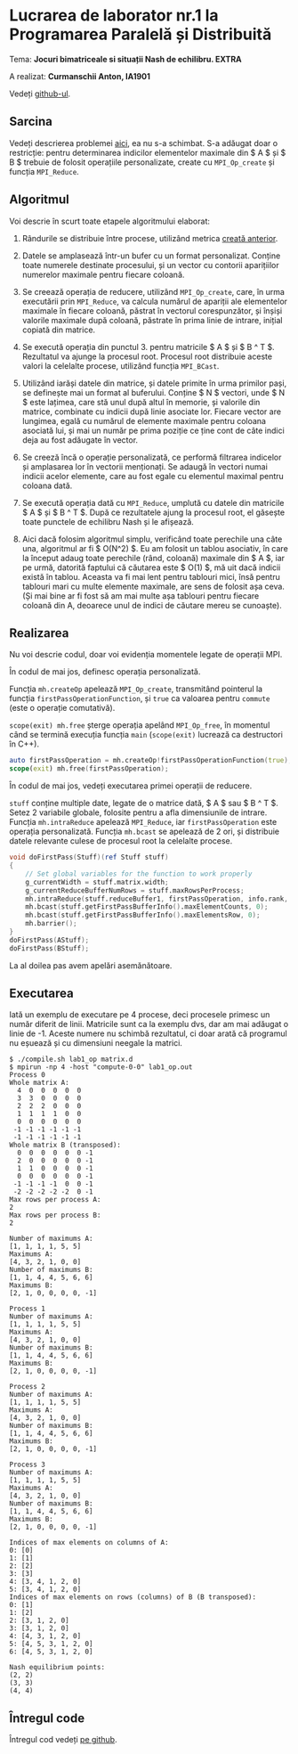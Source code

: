# Lucrarea de laborator nr.1 la Programarea Paralelă și Distribuită

Tema: **Jocuri bimatriceale si situații Nash de echilibru. EXTRA**

A realizat: **Curmanschii Anton, IA1901**

Vedeți [github-ul](https://github.com/AntonC9018/uni_parallel).


## Sarcina

Vedeți descrierea problemei [aici](https://github.com/AntonC9018/uni_parallel/blob/master/doc/Curmanschii_Anton_Laborator_1.md), ea nu s-a schimbat. 
S-a adăugat doar o restricție: pentru determinarea indicilor elementelor maximale din $ A $ și $ B $ trebuie de folosit operațiile personalizate, create cu `MPI_Op_create` și funcția `MPI_Reduce`.

## Algoritmul

Voi descrie în scurt toate etapele algoritmului elaborat:

1. Rândurile se distribuie între procese, utilizând metrica [creată anterior](https://github.com/AntonC9018/uni_parallel/blob/master/doc/Curmanschii_Anton_Laborator_1.md#matricea-de-orice-dimensiune-toate-maximuri).

2. Datele se amplasează într-un bufer cu un format personalizat. 
   Conține toate numerele destinate procesului, și un vector cu contorii aparițiilor numerelor maximale pentru fiecare coloană.

3. Se creează operația de reducere, utilizând `MPI_Op_create`, care, în urma executării prin `MPI_Reduce`, va calcula numărul 
   de apariții ale elementelor maximale în fiecare coloană, păstrat în vectorul corespunzător, și înșiși valorile maximale după coloană, păstrate în prima linie de intrare, inițial copiată din matrice. 

4. Se execută operația din punctul 3. pentru matricile $ A $ și $ B ^ T $. 
   Rezultatul va ajunge la procesul root.
   Procesul root distribuie aceste valori la celelalte procese, utilizând funcția `MPI_BCast`.

5. Utilizând iarăși datele din matrice, și datele primite în urma primilor pași, se definește mai un format al buferului.
   Conține $ N $ vectori, unde $ N $ este lațimea, care stă unul după altul în memorie, și valorile din matrice, combinate cu indicii după linie asociate lor. 
   Fiecare vector are lungimea, egală cu numărul de elemente maximale pentru coloana asociată lui, și mai un număr pe prima poziție ce ține cont de câte indici deja au fost adăugate în vector.

6. Se creeză încă o operație personalizată, ce performă filtrarea indicelor și amplasarea lor în vectorii menționați.
   Se adaugă în vectori numai indicii acelor elemente, care au fost egale cu elementul maximal pentru coloana dată.

7. Se execută operația dată cu `MPI_Reduce`, umplută cu datele din matricile $ A $ și $ B ^ T $.
   După ce rezultatele ajung la procesul root, el găsește toate punctele de echilibru Nash și le afișează.

8. Aici dacă folosim algoritmul simplu, verificând toate perechile una câte una, algoritmul ar fi $ O(N^2) $.
   Eu am folosit un tablou asociativ, în care la început adaug toate perechile (rând, coloană) maximale din $ A $,
   iar pe urmă, datorită faptului că căutarea este $ O(1) $, mă uit dacă indicii există în tablou.
   Aceasta va fi mai lent pentru tablouri mici, însă pentru tablouri mari cu multe elemente maximale, are sens de folosit așa ceva.
   (Și mai bine ar fi fost să am mai multe așa tablouri pentru fiecare coloană din A, deoarece unul de indici de căutare mereu se cunoaște).


## Realizarea

Nu voi descrie codul, doar voi evidenția momentele legate de operații MPI.

În codul de mai jos, definesc operația personalizată.

Funcția `mh.createOp` apelează `MPI_Op_create`, transmitând pointerul la funcția `firstPassOperationFunction`, și `true` ca valoarea pentru `commute` (este o operație comutativă).

`scope(exit) mh.free` șterge operația apelând `MPI_Op_free`, în momentul când se termină execuția funcția `main` (`scope(exit)` lucrează ca destructori în C++).

```d
auto firstPassOperation = mh.createOp!firstPassOperationFunction(true);
scope(exit) mh.free(firstPassOperation);
```

În codul de mai jos, vedeți executarea primei operații de reducere. 

`stuff` conține multiple date, legate de o matrice dată, $ A $ sau $ B ^ T $.
Setez 2 variabile globale, folosite pentru a afla dimensiunile de intrare.
Funcția `mh.intraReduce` apelează `MPI_Reduce`, iar `firstPassOperation` este operația personalizată.
Funcția `mh.bcast` se apelează de 2 ori, și distribuie datele relevante culese de procesul root la celelalte procese.

```d
void doFirstPass(Stuff)(ref Stuff stuff)
{
    // Set global variables for the function to work properly
    g_currentWidth = stuff.matrix.width;
    g_currentReduceBufferNumRows = stuff.maxRowsPerProcess;
    mh.intraReduce(stuff.reduceBuffer1, firstPassOperation, info.rank, 0);
    mh.bcast(stuff.getFirstPassBufferInfo().maxElementCounts, 0);
    mh.bcast(stuff.getFirstPassBufferInfo().maxElementsRow, 0);
    mh.barrier();
}
doFirstPass(AStuff);
doFirstPass(BStuff);
```

La al doilea pas avem apelări asemănătoare.


## Executarea

Iată un exemplu de executare pe 4 procese, deci procesele primesc un număr diferit de linii.
Matricile sunt ca la exemplu dvs, dar am mai adăugat o linie de -1. Aceste numere nu schimbă rezultatul, ci doar arată că programul nu eșuează și cu dimensiuni neegale la matrici.

```
$ ./compile.sh lab1_op matrix.d
$ mpirun -np 4 -host "compute-0-0" lab1_op.out
Process 0
Whole matrix A:
  4  0  0  0  0  0
  3  3  0  0  0  0
  2  2  2  0  0  0
  1  1  1  1  0  0
  0  0  0  0  0  0
 -1 -1 -1 -1 -1 -1
 -1 -1 -1 -1 -1 -1
Whole matrix B (transposed):
  0  0  0  0  0  0 -1
  2  0  0  0  0  0 -1
  1  1  0  0  0  0 -1
  0  0  0  0  0  0 -1
 -1 -1 -1 -1  0  0 -1
 -2 -2 -2 -2 -2  0 -1
Max rows per process A:
2
Max rows per process B:
2

Number of maximums A:
[1, 1, 1, 1, 5, 5]
Maximums A:
[4, 3, 2, 1, 0, 0]
Number of maximums B:
[1, 1, 4, 4, 5, 6, 6]
Maximums B:
[2, 1, 0, 0, 0, 0, -1]

Process 1
Number of maximums A:
[1, 1, 1, 1, 5, 5]
Maximums A:
[4, 3, 2, 1, 0, 0]
Number of maximums B:
[1, 1, 4, 4, 5, 6, 6]
Maximums B:
[2, 1, 0, 0, 0, 0, -1]

Process 2
Number of maximums A:
[1, 1, 1, 1, 5, 5]
Maximums A:
[4, 3, 2, 1, 0, 0]
Number of maximums B:
[1, 1, 4, 4, 5, 6, 6]
Maximums B:
[2, 1, 0, 0, 0, 0, -1]

Process 3
Number of maximums A:
[1, 1, 1, 1, 5, 5]
Maximums A:
[4, 3, 2, 1, 0, 0]
Number of maximums B:
[1, 1, 4, 4, 5, 6, 6]
Maximums B:
[2, 1, 0, 0, 0, 0, -1]

Indices of max elements on columns of A:
0: [0]
1: [1]
2: [2]
3: [3]
4: [3, 4, 1, 2, 0]
5: [3, 4, 1, 2, 0]
Indices of max elements on rows (columns) of B (B transposed):
0: [1]
1: [2]
2: [3, 1, 2, 0]
3: [3, 1, 2, 0]
4: [4, 3, 1, 2, 0]
5: [4, 5, 3, 1, 2, 0]
6: [4, 5, 3, 1, 2, 0]

Nash equilibrium points:
(2, 2)
(3, 3)
(4, 4)
```

## Întregul code

Întregul cod vedeți [pe github]().